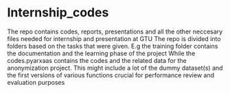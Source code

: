 # Internship_codes
The repo contains codes, reports, presentations and all the other neccesary files needed for internship and presentation at GTU 
The repo is divided into folders based on the tasks that were given. E.g the training folder contains the documentation and the learning phase of the project
While the codes.pyarxaas contains the codes and the related data for the anonymization project. This might include a  lot of the dummy dataset(s) and the first versions of various functions crucial for performance review and evaluation purposes
